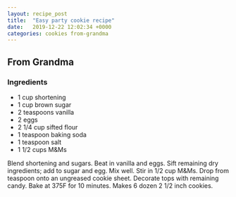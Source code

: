 ```yaml
---
layout: recipe_post
title:  "Easy party cookie recipe"
date:   2019-12-22 12:02:34 +0000
categories: cookies from-grandma
---
```


## From Grandma
### Ingredients
* 1 cup shortening
* 1 cup brown sugar
* 2 teaspoons vanilla
* 2 eggs
* 2 1/4 cup sifted flour
* 1 teaspoon baking soda
* 1 teaspoon salt 
* 1 1/2 cups M&Ms

Blend shortening and sugars. Beat in vanilla and eggs. Sift remaining dry ingredients; add to sugar and egg. Mix well. Stir in 1/2 cup M&Ms. Drop from teaspoon onto an ungreased cookie sheet. Decorate tops with remaining candy. Bake at 375F for 10 minutes. Makes 6 dozen 2 1/2 inch cookies.
